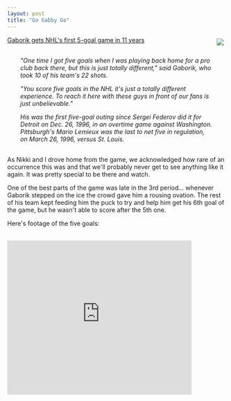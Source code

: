 ```yaml
---
layout: post
title: "Go Gabby Go"
---
```


<p><img style="margin: 5px" src="http://www.cbc.ca/gfx/topstory/sports/gaborik_marian1027.jpg" align="right" border="0" /><a href="http://sports.yahoo.com/nhl/news;_ylt=AtGTz1Pazkr4Zeuy3GVGDEBH2bYF?slug=ap-wild-gaboriksgoals&amp;prov=ap&amp;type=lgns" target="_blank">Gaborik gets NHL's first 5-goal game in 11 years</a></p>
<div style="margin: 30px"> 
<p><em>"One time I got five goals when I was playing back home for a pro club back there, but this is just totally different," said Gaborik, who took 10 of his team's 22 shots. </em></p>
<p><em>"You score five goals in the NHL it's just a totally different experience. To reach it here with these guys in front of our fans is just unbelievable." </em></p>
<p><em>His was the first five-goal outing since Sergei Federov did it for Detroit on Dec. 26, 1996, in an overtime game against Washington. Pittsburgh's Mario Lemieux was the last to net five in regulation, on March 26, 1996, versus St. Louis.</em> </p>
</div> 
<p>As Nikki and I drove home from the game, we acknowledged how rare of an occurrence this was and that we'll probably never get to see anything like it again.  It was pretty special to be there and watch.  </p>
<p>One of the best parts of the game was late in the 3rd period...  whenever Gaborik stepped on the ice the crowd gave him a rousing ovation.  The rest of his team kept feeding him the puck to try and help him get his 6th goal of the game, but he wasn't able to score after the 5th one.  </p>
<p>Here's footage of the five goals:</p>
<br />
<embed src="http://www.youtube.com/v/FDN_S7mO6jo&amp;rel=1" width="425" height="355" type="application/x-shockwave-flash" wmode="transparent"></embed>
